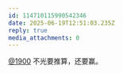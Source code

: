 ```yaml
---
id: 114710115990542346
date: 2025-06-19T12:51:03.235Z
reply: true
media_attachments: 0
---
```


[@1900](https://social.1900.live/@1900) 不光要推算，还要赢。

